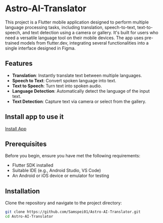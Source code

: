 # Astro-AI-Translator

This project is a Flutter mobile application designed to perform multiple language processing tasks, including translation, speech-to-text, text-to-speech, and text detection using a camera or gallery. It's built for users who need a versatile language tool on their mobile devices. The app uses pre-trained models from flutter.dev, integrating several functionalities into a single interface designed in Figma.

## Features

- **Translation**: Instantly translate text between multiple languages.
- **Speech to Text**: Convert spoken language into text.
- **Text to Speech**: Turn text into spoken audio.
- **Language Detection**: Automatically detect the language of the input text.
- **Text Detection**: Capture text via camera or select from the gallery.

## Install app  to use it

[Install App](https://drive.google.com/file/d/1jzG8p_YUEy_H0X9XPnGLyG14dnKaif4N/view?usp=sharing)

## Prerequisites

Before you begin, ensure you have met the following requirements:
- Flutter SDK installed
- Suitable IDE (e.g., Android Studio, VS Code)
- An Android or iOS device or emulator for testing

## Installation

Clone the repository and navigate to the project directory:

```bash
git clone https://github.com/Samspei01/Astro-AI-Translator.git
cd Astro-AI-Translator
